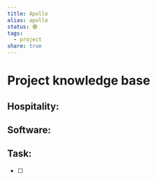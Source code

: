 ```yaml
---
title: Apollo
alias: apollo
status: 🟢
tags:
  - project
share: true
---
```


# Project knowledge base

## Hospitality:
###
<Promise>

## Software:
### 
<Promise>

## Task:
- [ ] 
